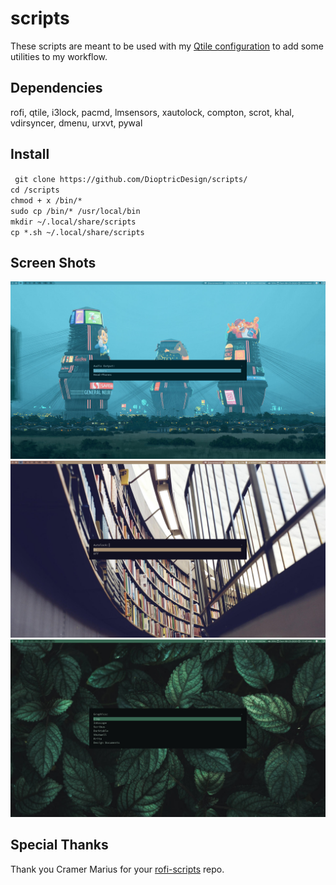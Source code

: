 # scripts
These scripts are meant to be used with my [Qtile configuration](https://github.com/DioptricDesign/Qtile-Config) to add some utilities to my workflow.
## Dependencies
rofi, qtile, i3lock, pacmd, lmsensors, xautolock, compton, scrot, khal, vdirsyncer, dmenu,  urxvt, pywal
## Install
` git clone https://github.com/DioptricDesign/scripts/`<br> 
`cd /scripts `\
` chmod + x /bin/* `\
` sudo cp /bin/* /usr/local/bin `\
` mkdir ~/.local/share/scripts ` \
` cp *.sh ~/.local/share/scripts `
## Screen Shots 
![Screenshot1](screens/2020-08-23-114456_1920x1080_scrot.jpg)
![Screenshot2](screens/2020-08-23-114513_1920x1080_scrot.jpg)
![Screenshot3](screens/2020-08-23-114545_1920x1080_scrot.jpg)
## Special Thanks
Thank you Cramer Marius for your [rofi-scripts](https://github.com/cramermarius/rofi-menus) repo. 
